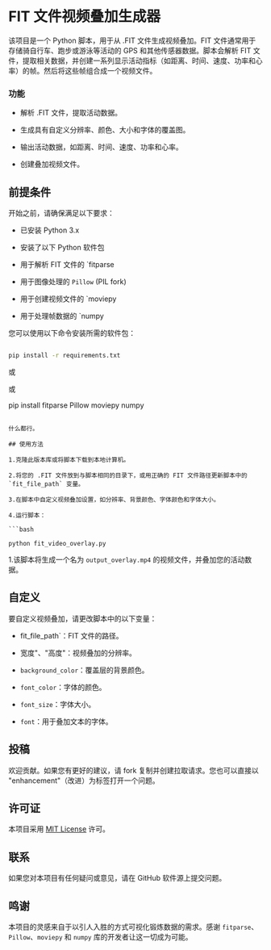 # FIT 文件视频叠加生成器

该项目是一个 Python 脚本，用于从 .FIT 文件生成视频叠加。FIT 文件通常用于存储骑自行车、跑步或游泳等活动的 GPS 和其他传感器数据。脚本会解析 FIT 文件，提取相关数据，并创建一系列显示活动指标（如距离、时间、速度、功率和心率）的帧。然后将这些帧组合成一个视频文件。

### 功能

- 解析 .FIT 文件，提取活动数据。

- 生成具有自定义分辨率、颜色、大小和字体的覆盖图。

- 输出活动数据，如距离、时间、速度、功率和心率。

- 创建叠加视频文件。

## 前提条件

开始之前，请确保满足以下要求：

- 已安装 Python 3.x

- 安装了以下 Python 软件包

- 用于解析 FIT 文件的 `fitparse

- 用于图像处理的 `Pillow` (PIL fork)

- 用于创建视频文件的 `moviepy

- 用于处理帧数据的 `numpy

您可以使用以下命令安装所需的软件包：

```bash

pip install -r requirements.txt

```

或

或

pip install fitparse Pillow moviepy numpy

```

什么都行。

## 使用方法

1.克隆此版本库或将脚本下载到本地计算机。

2.将您的 .FIT 文件放到与脚本相同的目录下，或用正确的 FIT 文件路径更新脚本中的 `fit_file_path` 变量。

3.在脚本中自定义视频叠加设置，如分辨率、背景颜色、字体颜色和字体大小。

4.运行脚本：

```bash

python fit_video_overlay.py

```

1.该脚本将生成一个名为 `output_overlay.mp4` 的视频文件，并叠加您的活动数据。

## 自定义

要自定义视频叠加，请更改脚本中的以下变量：

- fit_file_path`：FIT 文件的路径。

- 宽度"、"高度"：视频叠加的分辨率。

- `background_color`：覆盖层的背景颜色。

- `font_color`：字体的颜色。

- `font_size`：字体大小。

- `font`：用于叠加文本的字体。

## 投稿

欢迎贡献。如果您有更好的建议，请 fork 复制并创建拉取请求。您也可以直接以 "enhancement"（改进）为标签打开一个问题。

## 许可证

本项目采用 [MIT License](notion://www.notion.so/haozheli/LICENSE) 许可。

## 联系

如果您对本项目有任何疑问或意见，请在 GitHub 软件源上提交问题。

## 鸣谢

本项目的灵感来自于以引人入胜的方式可视化锻炼数据的需求。感谢 `fitparse`、`Pillow`、`moviepy` 和 `numpy` 库的开发者让这一切成为可能。